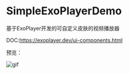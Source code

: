 # SimpleExoPlayerDemo
基于ExoPlayer开发的可自定义皮肤的视频播放器

DOC:https://exoplayer.dev/ui-components.html

预览：

![gif](https://github.com/sunzoulin/SimpleExoPlayerDemo/blob/master/gif/review1.gif)
